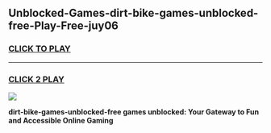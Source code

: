 
## Unblocked-Games-dirt-bike-games-unblocked-free-Play-Free-juy06
<h3>
<a href="https://premium76.site?title=dirt-bike-games-unblocked-free&ref=22A">CLICK TO PLAY</a></h3>
<hr>

<h3>
<a href="https://premium76.site?title=dirt-bike-games-unblocked-free&ref=22A">CLICK 2 PLAY</a>
  
</h3>

<a href="https://premium76.site?title=dirt-bike-games-unblocked-free&ref=22A"><img src="https://clearcache.store/games.png"></a>


**dirt-bike-games-unblocked-free games unblocked: Your Gateway to Fun and Accessible Online Gaming**
